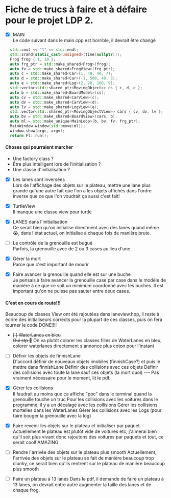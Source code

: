 # Fiche de trucs à faire et à défaire pour le projet LDP 2.
- [X] MAIN <br />
Le code suivant dans le main.cpp est horrible, il devrait être changé

```cpp
  std::cout << "1" << std::endl;
  std::srand(static_cast<unsigned>(time(nullptr)));
  Frog frog { 1, 10 };
  auto frg_ptr = std::make_shared<Frog>(frog);
  auto fv = std::make_shared<FrogView>(frg_ptr);
  auto c = std::make_shared<Car>(1, 40, 40, 7);
  auto d = std::make_shared<Car>(-1, 500, 40, 8);
  auto e = std::make_shared<Log>(2, 20, 100, 9);
  std::vector<std::shared_ptr<MovingObject>> cs { c, d, e };
  auto b = std::make_shared<BoardModel>(cs);
  auto cv = std::make_shared<CarView>(c);
  auto dv = std::make_shared<CarView>(d);
  auto lv = std::make_shared<LogView>(e);
  std::vector<std::shared_ptr<MovingObjectView>> cars { cv, dv, lv };
  auto bv = std::make_shared<BoardView>(cars, b);
  auto ml = std::make_unique<MainLoop>(b, bv, fv, frg_ptr);
  MainWindow window(std::move(ml));
  window.show(argc, argv);
  return Fl::run();
```
#### Choses qui pourraient marcher
- Une factory class ?
- Être plus intelligent lors de l'initialisation ?
- Une classe d'initialisation ?

- [x] Les lanes sont inversées <br/>
Lors de l'affichage des objets sur le plateau, mettre une lane plus grande qu'une autre fait que l'on a les objets affichés dans l'ordre inverse que ce que l'on voudrait
ça aussi c'est fait!

- [X] TurtleView <br/>
Il manque une classe view pour turtle

- [x] LANES dans l'initialisation <br/>
Ce serait bien qu'on initialise directment avec des lanes quand même :sob:, dans l'état actuel, 
on initialise à chaque fois de manière brute.

- [ ] Le contrôle de la grenouille est bugué <br/>
Parfois, la grenouille avec de 2 ou 3 cases au lieu d'une.

- [x] Gérer la mort <br/>
Parce que c'est important de mourir

- [x] Faire avancer la grenouille quand elle est sur une buche <br/>
Je pensais à faire avancer la grenouille case par case dans le modèle de manière à ce que ce soit un minimum coordonné avec les buches.
Il est important qu'on ne puisse pas sauter entre deux cases. 

#### C'est en cours de route!!! 
Beaucoup de classes View ont été rajoutées dans  laneview.hpp, 
il reste à écrire des initialiseurs corrects pour la plupart de ces classes, puis on fera tourner le code
DONE!!!! 

- ~~[ ] WaterLanes en bleu~~ <br/>
~~Oui stp :pleading_face:~~
On va plutôt colorer les classes filles de WaterLanes en bleu, colorer waterlanes directement s'annonce plus coton pour l'instant

- [ ] Définir les objets de finnishLane <br/>
D'accord définir de nouveaux objets imobiles (finnishCase?) et puis le mettre dans finnishLane
Définir des collisions avec ces objets
Définir des collisions avec toute la lane sauf ces objets (la mort quoi)
--- Pas vraiment nécessaire pour le moment, lit le pdf.

- [x] Gérer les collisions <br/>
Il faudrait au moins que ça affiche "poc" dans le terminal quand la grenouille touche un truc
Pour les collisions avec les voitures dans le programme, il y a un décalage avec les collisions
Gérer les collisions mortelles dans les WaterLanes
Gérer les collisions avec les Logs (pour faire bouger la grenouille avec la log)

- [x] Faire revenir les objets sur le plateau et initialiser par paquet <br/>
Actuellement le plateau est plutôt vide de voitures etc, j'aimerai bien qu'il soit plus vivant
donc rajoutons des voitures par paquets et tout, ce serait cool!
AMAZING

- [ ] Rendre l'arrivée des objets sur le plateau plus smooth
Actuellement, l'arrivée des objets sur le plateau se fait de manière beaucoup trop clunky, ce serait bien qu'ils rentrent sur le plateau de manière beaucoup plus smooth

- [ ] Faire un plateau à 13 lanes
Dans le pdf, il demande de faire un plateau à 13 lanes, on devrait entre autre augmenter la taille des lanes et de chaque frog.
